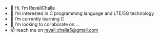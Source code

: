 - 👋 Hi, I’m RavaliChalla
- 👀 I’m interested in C programming language and LTE/5G technology
- 🌱 I’m currently learning C
- 💞️ I’m looking to collaborate on ...
- 📫 reach me on ravali.challa5@gmail.com

<!---
RavaliChalla/RavaliChalla is a ✨ special ✨ repository because its `README.md` (this file) appears on your GitHub profile.
You can click the Preview link to take a look at your changes.
--->
